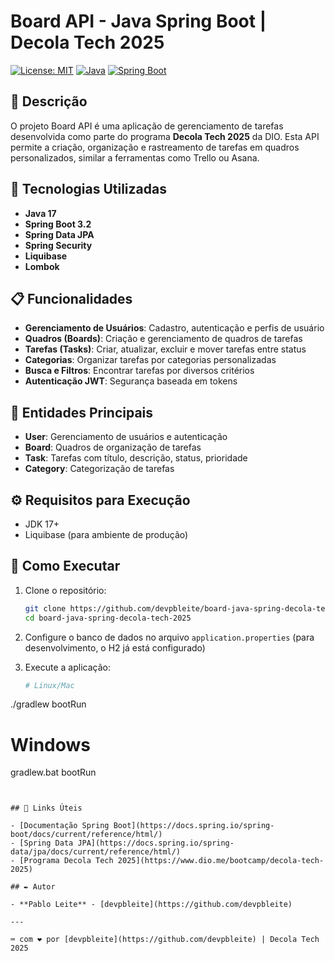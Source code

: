 # Board API - Java Spring Boot | Decola Tech 2025

[![License: MIT](https://img.shields.io/badge/License-MIT-yellow.svg)](https://opensource.org/licenses/MIT)
[![Java](https://img.shields.io/badge/Java-17-orange)](https://www.oracle.com/java/technologies/javase/jdk17-archive-downloads.html)
[![Spring Boot](https://img.shields.io/badge/Spring%20Boot-3.2-brightgreen)](https://spring.io/projects/spring-boot)

## 📝 Descrição

O projeto Board API é uma aplicação de gerenciamento de tarefas desenvolvida como parte do programa **Decola Tech 2025** da DIO. Esta API permite a criação, organização e rastreamento de tarefas em quadros personalizados, similar a ferramentas como Trello ou Asana.

## 🔧 Tecnologias Utilizadas

- **Java 17**
- **Spring Boot 3.2**
- **Spring Data JPA**
- **Spring Security**
- **Liquibase**
- **Lombok**

## 📋 Funcionalidades

- **Gerenciamento de Usuários**: Cadastro, autenticação e perfis de usuário
- **Quadros (Boards)**: Criação e gerenciamento de quadros de tarefas
- **Tarefas (Tasks)**: Criar, atualizar, excluir e mover tarefas entre status
- **Categorias**: Organizar tarefas por categorias personalizadas
- **Busca e Filtros**: Encontrar tarefas por diversos critérios
- **Autenticação JWT**: Segurança baseada em tokens

## 🔑 Entidades Principais

- **User**: Gerenciamento de usuários e autenticação
- **Board**: Quadros de organização de tarefas
- **Task**: Tarefas com título, descrição, status, prioridade
- **Category**: Categorização de tarefas

## ⚙️ Requisitos para Execução

- JDK 17+
- Liquibase (para ambiente de produção)

## 🚀 Como Executar

1. Clone o repositório:
   ```bash
   git clone https://github.com/devpbleite/board-java-spring-decola-tech-2025.git
   cd board-java-spring-decola-tech-2025
   ```

2. Configure o banco de dados no arquivo `application.properties` (para desenvolvimento, o H2 já está configurado)

3. Execute a aplicação:
   ```bash
   # Linux/Mac
./gradlew bootRun

# Windows
gradlew.bat bootRun
   ```


## 🔗 Links Úteis

- [Documentação Spring Boot](https://docs.spring.io/spring-boot/docs/current/reference/html/)
- [Spring Data JPA](https://docs.spring.io/spring-data/jpa/docs/current/reference/html/)
- [Programa Decola Tech 2025](https://www.dio.me/bootcamp/decola-tech-2025)

## ✒️ Autor

- **Pablo Leite** - [devpbleite](https://github.com/devpbleite)

---

⌨️ com ❤️ por [devpbleite](https://github.com/devpbleite) | Decola Tech 2025
